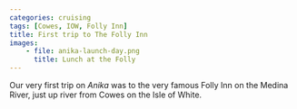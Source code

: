 ```yaml
---
categories: cruising
tags: [Cowes, IOW, Folly Inn]
title: First trip to The Folly Inn
images: 
    - file: anika-launch-day.png 
      title: Lunch at the Folly
---
```

Our very first trip on _Anika_ was to the very famous Folly Inn on the Medina River, just up river from Cowes on the Isle of White.
